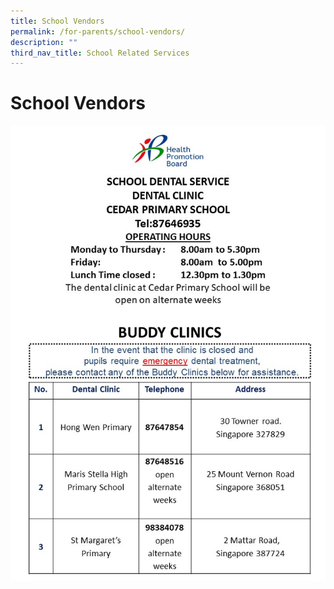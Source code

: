 ```yaml
---
title: School Vendors
permalink: /for-parents/school-vendors/
description: ""
third_nav_title: School Related Services
---
```

# **School Vendors**

![](/images/Cedar%20Pri%20Clinic_Notice%202022%20vetted.jpg)